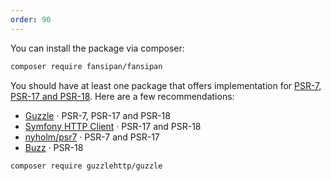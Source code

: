 ```yaml
---
order: 90
---
```


You can install the package via composer:

```bash
composer require fansipan/fansipan
```

You should have at least one package that offers implementation for [PSR-7, PSR-17 and PSR-18](./requirements.md). Here are a few recommendations:

- [Guzzle](https://github.com/guzzle/guzzle) · PSR-7, PSR-17 and PSR-18
- [Symfony HTTP Client](https://symfony.com/doc/current/http_client.html#psr-18-and-psr-17) · PSR-17 and PSR-18
- [nyholm/psr7](https://github.com/Nyholm/psr7) · PSR-7 and PSR-17
- [Buzz](https://github.com/kriswallsmith/buzz) · PSR-18

```bash
composer require guzzlehttp/guzzle
```
